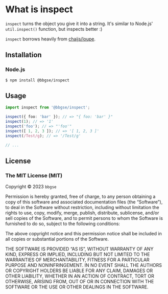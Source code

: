 # What is inspect

`inspect` turns the object you give it into a string. It's similar to Node.js' `util.inspect()` function, but inspects better :)

`inspect` borrows heavily from [chaijs/loupe](https://github.com/chaijs/loupe).

## Installation

### Node.js

    $ npm install @bbgse/inspect

## Usage

``` js
import inspect from '@bbgse/inspect';
```

```ts
inspect({ foo: 'bar' }); // => "{ foo: 'bar' }"
inspect(1); // => '1'
inspect('foo'); // => "'foo'"
inspect([ 1, 2, 3 ]); // => '[ 1, 2, 3 ]'
inspect(/Test/g); // => '/Test/g'

// ...
```

## License

### The MIT License (MIT)
Copyright © 2023 `bbgse`

Permission is hereby granted, free of charge, to any person obtaining a copy of this software and associated documentation files (the “Software”), to deal in the Software without restriction, including without limitation the rights to use, copy, modify, merge, publish, distribute, sublicense, and/or sell copies of the Software, and to permit persons to whom the Software is furnished to do so, subject to the following conditions:

The above copyright notice and this permission notice shall be included in all copies or substantial portions of the Software.

THE SOFTWARE IS PROVIDED “AS IS”, WITHOUT WARRANTY OF ANY KIND, EXPRESS OR IMPLIED, INCLUDING BUT NOT LIMITED TO THE WARRANTIES OF MERCHANTABILITY, FITNESS FOR A PARTICULAR PURPOSE AND NONINFRINGEMENT. IN NO EVENT SHALL THE AUTHORS OR COPYRIGHT HOLDERS BE LIABLE FOR ANY CLAIM, DAMAGES OR OTHER LIABILITY, WHETHER IN AN ACTION OF CONTRACT, TORT OR OTHERWISE, ARISING FROM, OUT OF OR IN CONNECTION WITH THE SOFTWARE OR THE USE OR OTHER DEALINGS IN THE SOFTWARE.